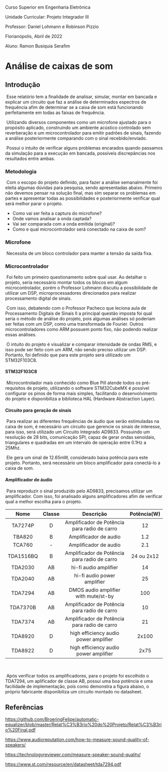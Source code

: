 Curso Superior em Engenharia Eletrônica

Unidade Curricular: Projeto Integrador III

Professor: Daniel Lohmann e Robinson Pizzio

Florianópolis, Abril de 2022 

Aluno: Ramon Busiquia Serafim



# Análise de caixas de som



## Introdução

​		Esse relatório tem a finalidade de analisar, simular, montar em bancada e explicar um circuito que faz a análise de determinados espectros de frequência afim de determinar se a caixa de som está funcionando perfeitamente em todas as faixas de frequência.

​		Utilizando diversos componentes como um microfone ajustado para o propósito aplicado, construindo um ambiente acústico controlado sem reverberação e um microcontrolador para emitir padrões de sinais, fazendo a análise posteriormente comparando com o sinal recebido/enviado.

​		Possui o intuito de verificar alguns problemas encarados quando passamos da simulação para a execução em bancada, possíveis discrepâncias nos resultados entre ambas.



### Metodologia

​		Com o escopo do projeto definido, para fazer a análise semanalmente foi eleita algumas dúvidas para pesquisa, sendo apresentadas abaixo. Primeiro não devemos pensar na solução final, mas sim separar os problemas em partes e apresentar todas as possibilidades e posteriormente verificar qual será melhor parar o projeto.

- Como vai ser feita a captura do microfone?
- Onde vamos analisar a onda captada?
- Vai ser comparada com a onda emitida (original)?
- Como e qual microcontrolador será conectado na caixa de som?



### Microfone

​		Necessita de um bloco controlador para manter a tensão da saída fixa.



### Microcontrolador

​		Foi feito um primeiro questionamento sobre qual usar. Ao detalhar o projeto, seria necessário montar todos os blocos em algum microcontrolador, porém o Professor Lohmann discutiu a possibilidade de utilizar um DSP, microprocessadores direcionados para realizar processamento digital de sinais. 

​		Com isso, debatendo com o Professor Pacheco que leciona aula de Processamento Digitais de Sinais II a principal questão imposta foi qual seria o método de análise do projeto, pois algumas análises só poderiam ser feitas com um DSP, como uma transformada de Fourier. Outros microcontroladores como ARM possuem ponto fixo, não podendo realizar essas análises.

​		O intuito do projeto é visualizar e comparar intensidade de ondas RMS, e isso pode ser feito com um ARM, não sendo preciso utilizar um DSP. Portanto, foi definido que para este projeto será utilizado um STM32F103C8.

#### STM32F103C8 

​		Microcontrolador mais conhecido como Blue Pill atende todos os pré-requisitos de projeto, utilizando o software STM32CubeMX é possível configurar os pinos de forma mais simples, facilitando o desenvolvimento do projeto e disponibiliza a biblioteca HAL (Hardware Abstraction Layer).



#### Circuito para geração de sinais

​		Para realizar as diferentes frequências de áudio que serão estimuladas na caixa de som, é necessário um circuito que gerencie os sinais de interesse, para isso, será utilizado um Circuito Integrado AD9833. Possuindo um resolução de 28 bits,  comunicação SPI, capaz de gerar ondas senoidais, triangulares e quadradas em um intervalo de operação entre 0.1Hz a 25Mhz.

​		Ele gera um sinal de 12.65mW, considerado baixa potência para este projeto. Portanto, será necessário um bloco amplificador para conectá-lo a caixa de som.



#### Amplificador de áudio

​		Para reproduzir o sinal produzido pelo AD9833, precisamos utilizar um amplificador. Com isso, foi analisado alguns amplificadores afim de verificar qual a melhor escolha para o projeto.

|   Nome    | Classe |                  Descrição                   | Potência(W) |
| :-------: | :----: | :------------------------------------------: | :---------: |
|  TA7274P  |   D    | Amplificador de Potência para radio de carro |     12      |
|  TBA820   |   B    |            Amplificador de audio             |     1.2     |
|  TCA760   |   -    |            Amplificador de audio             |     2.1     |
| TDA1516BQ |   B    | Amplificador de Potência para radio de carro | 24 ou 2x12  |
|  TDA2030  |   AB   |            hi-fi audio amplifier             |     14      |
|  TDA2040  |   AB   |         hi-fi audio power amplifier          |     25      |
|  TDA7294  |   AB   |     DMOS audio amplifier with mute/st-by     |     100     |
| TDA7370B  |   AB   | Amplificador de Potência para radio de carro |     10      |
|  TDA7374  |   AB   | Amplificador de Potência para radio de carro |     21      |
|  TDA8920  |   D    |    high efficiency audio power amplifier     |    2x100    |
|  TDA8922  |   D    |    high efficiency audio power amplifier     |    2x75     |

​		

​		Após verificar todos os amplificadores, para o projeto foi escolhido o TDA7294, um aplificador de classe AB, possui uma boa potência e uma facilidade de implementação, pois como demonstra a figura abaixo, o próprio fabricante disponibiliza um circuito montado no datasheet.


## Referências

https://github.com/BroeringFelipe/automatic-equalizer/blob/master/Relat%C3%B3rio%20do%20Projeto/Relat%C3%B3rio%20Final.pdf

https://www.audioreputation.com/how-to-measure-sound-quality-of-speakers/

https://technologyreviewer.com/measure-speaker-sound-quality/

https://www.st.com/resource/en/datasheet/tda7294.pdf
